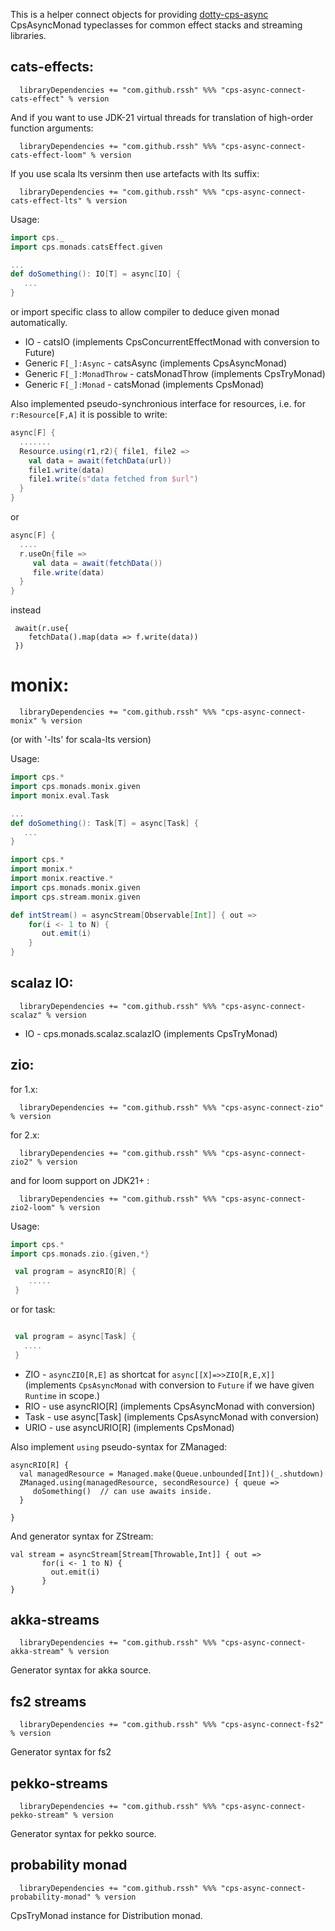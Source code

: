 

 This is a helper connect objects for providing [dotty-cps-async](https://github.com/rssh/dotty-cps-async) CpsAsyncMonad typeclasses for common effect stacks and streaming libraries.


## cats-effects:

```
  libraryDependencies += "com.github.rssh" %%% "cps-async-connect-cats-effect" % version  
```

And if you want to use JDK-21 virtual threads for translation of high-order function arguments:

```
  libraryDependencies += "com.github.rssh" %%% "cps-async-connect-cats-effect-loom" % version  
```

If you use scala lts versinm then use artefacts with lts suffix:

```
  libraryDependencies += "com.github.rssh" %%% "cps-async-connect-cats-effect-lts" % version  
```

Usage:

```scala
import cps._
import cps.monads.catsEffect.given

...
def doSomething(): IO[T] = async[IO] {
   ...
}

```

 or import specific class to allow compiler to deduce given monad automatically.

  * IO  -  catsIO  (implements CpsConcurrentEffectMonad with conversion to Future)
  * Generic `F[_]:Async` - catsAsync (implements CpsAsyncMonad)
  * Generic `F[_]:MonadThrow` - catsMonadThrow (implements CpsTryMonad)
  * Generic `F[_]:Monad` - catsMonad (implements CpsMonad)

Also implemented pseudo-synchronious interface for resources, i.e. for `r:Resource[F,A]` it is possible to write:

```scala
async[F] {
  .......
  Resource.using(r1,r2){ file1, file2 =>
    val data = await(fetchData(url))
    file1.write(data)
    file1.write(s"data fetched from $url")
  }
} 
```

or

```scala
async[F] {
  ....
  r.useOn{file =>
     val data = await(fetchData())
     file.write(data)
  }
}
```

instead

```
 await(r.use{
    fetchData().map(data => f.write(data))
 })  
```



# monix:

```
  libraryDependencies += "com.github.rssh" %%% "cps-async-connect-monix" % version  
```

(or with '-lts' for scala-lts version)

Usage:

```scala
import cps.*
import cps.monads.monix.given
import monix.eval.Task

...
def doSomething(): Task[T] = async[Task] {
   ...
}

```

```scala
import cps.*
import monix.*
import monix.reactive.*
import cps.monads.monix.given
import cps.stream.monix.given

def intStream() = asyncStream[Observable[Int]] { out =>
    for(i <- 1 to N) {
       out.emit(i)
    }
}

```


## scalaz IO:

```
  libraryDependencies += "com.github.rssh" %%% "cps-async-connect-scalaz" % version  
```

  * IO - cps.monads.scalaz.scalazIO  (implements CpsTryMonad)


## zio:

for 1.x:

```
  libraryDependencies += "com.github.rssh" %%% "cps-async-connect-zio" % version 
```

for 2.x:

```
  libraryDependencies += "com.github.rssh" %%% "cps-async-connect-zio2" % version
```

and for loom support on JDK21+ :

```
  libraryDependencies += "com.github.rssh" %%% "cps-async-connect-zio2-loom" % version
```



Usage:

```scala
import cps.*
import cps.monads.zio.{given,*}

 val program = asyncRIO[R] {
    .....
 }

```

or for task:

```scala

 val program = async[Task] {
   ....
 }


```


  * ZIO  -  `asyncZIO[R,E]` as shortcat for `async[[X]=>>ZIO[R,E,X]]` (implements `CpsAsyncMonad` with conversion to `Future` if we have given `Runtime` in scope.)
  * RIO  -  use asyncRIO[R]  (implements CpsAsyncMonad with conversion)
  * Task  -  use async[Task]  (implements CpsAsyncMonad with conversion)
  * URIO  -  use asyncURIO[R]  (implements CpsMonad)
  
Also implement `using` pseudo-syntax for ZManaged: 

```
asyncRIO[R] {
  val managedResource = Managed.make(Queue.unbounded[Int])(_.shutdown)
  ZManaged.using(managedResource, secondResource) { queue =>
     doSomething()  // can use awaits inside.
  }

}
```

And generator syntax for ZStream:

```
val stream = asyncStream[Stream[Throwable,Int]] { out =>
       for(i <- 1 to N) {
         out.emit(i)
       }
}
```


## akka-streams


```
  libraryDependencies += "com.github.rssh" %%% "cps-async-connect-akka-stream" % version  
```

Generator syntax for akka source.


## fs2 streams

```
  libraryDependencies += "com.github.rssh" %%% "cps-async-connect-fs2" % version
```

Generator syntax for fs2

## pekko-streams

```
  libraryDependencies += "com.github.rssh" %%% "cps-async-connect-pekko-stream" % version  
```

Generator syntax for pekko source.


## probability monad

```
  libraryDependencies += "com.github.rssh" %%% "cps-async-connect-probability-monad" % version
```

CpsTryMonad instance for Distribution monad.



